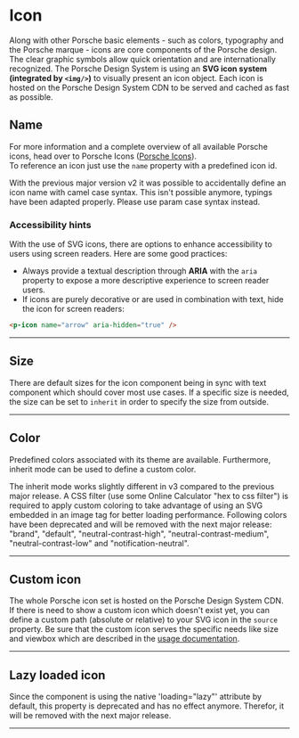 # Icon

Along with other Porsche basic elements - such as colors, typography and the Porsche marque - icons are core components
of the Porsche design. The clear graphic symbols allow quick orientation and are internationally recognized. The Porsche
Design System is using an **SVG icon system (integrated by `<img/>`)** to visually present an icon object. Each icon is
hosted on the Porsche Design System CDN to be served and cached as fast as possible.

<TableOfContents></TableOfContents>

## Name

For more information and a complete overview of all available Porsche icons, head over to Porsche Icons
([Porsche Icons](https://icons.porsche.com)).  
To reference an icon just use the `name` property with a predefined icon id.

<Notification heading="Important note" state="error">
  With the previous major version v2 it was possible to accidentally define an icon name with camel case syntax. 
  This isn't possible anymore, typings have been adapted properly. Please use param case syntax instead.
</Notification>

<Playground :markup="name" :config="config"></Playground>

### <A11yIcon></A11yIcon> Accessibility hints

With the use of SVG icons, there are options to enhance accessibility to users using screen readers. Here are some good
practices:

- Always provide a textual description through **ARIA** with the `aria` property to expose a more descriptive experience
  to screen reader users.
- If icons are purely decorative or are used in combination with text, hide the icon for screen readers:

```html
<p-icon name="arrow" aria-hidden="true" />
```

---

## Size

There are default sizes for the icon component being in sync with text component which should cover most use cases. If a
specific size is needed, the size can be set to `inherit` in order to specify the size from outside.

<Playground :markup="sizeMarkup" :config="config">
  <PlaygroundSelect v-model="size" :values="sizes" name="size"></PlaygroundSelect>
</Playground>
    
---

## Color

Predefined colors associated with its theme are available. Furthermore, inherit mode can be used to define a custom
color.

<Notification heading="Important note" state="success">
  The inherit mode works slightly different in v3 compared to the previous major release. A CSS filter (use some Online Calculator "hex to css filter") is required to
apply custom coloring to take advantage of using an SVG embedded in an image tag for better loading performance.
</Notification>

<Notification heading="Deprecation hint" state="warning">
  Following colors have been deprecated and will be removed with the next major release:
"brand", "default", "neutral-contrast-high", "neutral-contrast-medium", "neutral-contrast-low" and "notification-neutral".
</Notification>

<Playground :markup="colorMarkup" :config="config">
  <PlaygroundSelect v-model="color" :values="colors" name="color"></PlaygroundSelect>
</Playground>

---

## Custom icon

The whole Porsche icon set is hosted on the Porsche Design System CDN. If there is need to show a custom icon which
doesn't exist yet, you can define a custom path (absolute or relative) to your SVG icon in the `source` property. Be
sure that the custom icon serves the specific needs like size and viewbox which are described in the
[usage documentation](components/icon/usage).

<Playground :markup="custom" :config="config"></Playground>

---

## Lazy loaded icon

<Notification heading="Deprecation hint" state="warning">
  Since the component is using the native 'loading="lazy"' attribute by default, this property is deprecated and has no effect anymore. Therefor, it will be removed with the next major release.
</Notification>

<Playground :markup="lazy" :config="config"></Playground>

---

<script lang="ts">
import Vue from 'vue';
import Component from 'vue-class-component';
import { capitalCase } from 'change-case';
import { ICONS_MANIFEST } from '@porsche-design-system/assets';
import { TEXT_SIZES } from '../../utils/typography/text-size';
import { TEXT_COLORS_DEPRECATED } from '../../utils/typography/text-color'; 
import { ICON_COLORS } from './icon-utils';

@Component
export default class Code extends Vue {
  config = { themeable: true };

  get name() {
    return Object.keys(ICONS_MANIFEST).map(x => `<p-icon name="${x}" aria="{ 'aria-label': '${capitalCase(x)} icon' }"></p-icon>`).join('\n');
  }

  size = 'large';
  sizes = TEXT_SIZES;
  get sizeMarkup() {
    const style = this.size === 'inherit' ? ' style="width: 96px; height: 96px;"' : '';
    return `<p-icon size="${this.size}" name="highway" aria="{ 'aria-label': 'Highway icon' }"${style}></p-icon>`
  }

  color = 'primary';
  colors = ICON_COLORS.map(item => TEXT_COLORS_DEPRECATED.includes(item) ? item + ' (deprecated)' : item);
  get colorMarkup() {
    const style = this.color === 'inherit' ? ' style="filter: invert(24%) sepia(70%) saturate(5969%) hue-rotate(316deg) brightness(102%) contrast(102%)"' : '';
    return `<p-icon name="highway" color="${this.color}" aria="{ 'aria-label': 'Highway icon' }"${style}></p-icon>`
  }

  custom =
`<p-icon source="${require('../../assets/icon-custom-kaixin.svg')}" aria="{ 'aria-label': 'Icon for social media platform Kaixin' }"></p-icon>`;

  lazy =
`<p-icon name="information" lazy="true" aria="{ 'aria-label': 'Information icon' }" />`;
}
</script>
